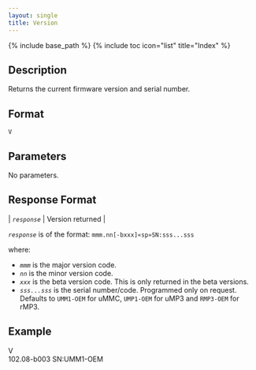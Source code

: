 ```yaml
---
layout: single
title: Version
---
```

{% include base_path %}
{% include toc icon="list" title="Index" %}

## Description

Returns the current firmware version and serial number.

## Format

`V`

## Parameters

No parameters.

## Response Format

| *`response`* | Version returned |

*`response`* is of the format:
`mmm.nn[-bxxx]«sp»SN:sss...sss`

where:

  * *`mmm`* is the major version code.
  * *`nn`* is the minor version code.
  * *`xxx`* is the beta version code.  This is only returned in the beta versions.
  * *`sss...sss`* is the serial number/code.  Programmed only on request.  Defaults to `UMM1-OEM` for uMMC, `UMP1-OEM` for uMP3 and `RMP3-OEM` for rMP3.

## Example

<div class="wrap wrap_example wrap_monospace">
<div class="wrap wrap_host_command">V</div>
<div class="wrap wrap_response">102.08-b003 SN:UMM1-OEM</div>
</div>
